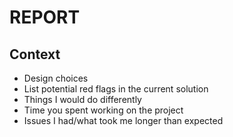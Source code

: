 # REPORT

## Context

- Design choices
- List potential red flags in the current solution
- Things I would do differently
- Time you spent working on the project
- Issues I had/what took me longer than expected